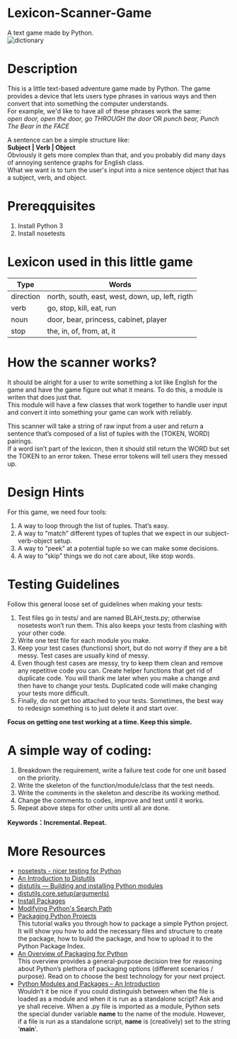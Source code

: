 # Lexicon-Scanner-Game
 A text game made by Python.  
 ![dictionary](/img/dictionary.jpg)


# Description
 This is a little text-based adventure game made by Python. 
 The game provides a device that lets users type phrases in various ways and then convert that into something the computer understands.  
 For example, we'd like to have all of these phrases work the same:  
 *open door, open the door, go THROUGH the door* OR *punch bear, Punch The Bear in the FACE*

 A sentence can be a simple structure like:  
 **Subject | Verb | Object**  
 Obviously it gets more complex than that, and you probably did many days of annoying sentence graphs for English class.  
 What we want is to turn the user's input into a nice sentence object that has a subject, verb, and object.


# Prereqquisites
1. Install Python 3
2. Install nosetests


# Lexicon used in this little game
| <center>Type</center> |  <center>Words</center> |
| ---          | ---    |
| direction    |  north, south, east, west, down, up, left, rigth |
| verb         |  go, stop, kill, eat, run |
| noun         |  door, bear, princess, cabinet, player |
| stop         |  the, in, of, from, at, it|


# How the scanner works?
It should be alright for a user to write something a lot like English for the game and have the game figure out what it means. To do this, a module is writen that does just that.  
This module will have a few classes that work together to handle user input and convert it into something your game can work with reliably. 

This scanner will take a string of raw input from a user and return a sentence that’s composed of a list of tuples with the (TOKEN, WORD) pairings.  
If a word isn’t part of the lexicon, then it should still return the WORD but set the TOKEN to an error token. These error tokens will tell users they messed up.  


# Design Hints
For this game, we need four tools:
1. A way to loop through the list of tuples. That’s easy.
2. A way to “match” different types of tuples that we expect in our subject-verb-object setup.
3. A way to “peek” at a potential tuple so we can make some decisions.
4. A way to “skip” things we do not care about, like stop words.


# Testing Guidelines
Follow this general loose set of guidelines when making your tests:
1. Test files go in tests/ and are named BLAH_tests.py; otherwise nosetests won’t run them. This also keeps your tests from clashing with your other code.
2. Write one test file for each module you make.
3. Keep your test cases (functions) short, but do not worry if they are a bit messy. Test cases are usually kind of messy.
4. Even though test cases are messy, try to keep them clean and remove any repetitive code you can. Create helper functions that get rid of duplicate code. 
You will thank me later when you make a change and then have to change your tests. Duplicated code will make changing your tests more difficult.
5. Finally, do not get too attached to your tests. Sometimes, the best way to redesign something is to just delete it and start over.

**Focus on getting one test working at a time. Keep this simple.**


# A simple way of coding: 
1. Breakdown the requirement, write a failure test code for one unit based on the priority.
2. Write the skeleton of the function/module/class that the test needs.
3. Write the comments in the skeleton and describe its working method.
4. Change the comments to codes, improve and test until it works.
5. Repeat above steps for other units until all are done.

**Keywords：Incremental. Repeat.**


# More Resources
-   [nosetests - nicer testing for Python](https://nose.readthedocs.io/en/latest/man.html)
-   [An Introduction to Distutils](https://docs.python.org/3/distutils/introduction.html?highlight=script#an-introduction-to-distutils)
-   [distutils — Building and installing Python modules](https://docs.python.org/3/library/distutils.html)
-   [distutils.core.setup(arguments)](https://docs.python.org/3/distutils/apiref.html?highlight=script#distutils.core.setup)
-   [Install Packages](https://packaging.python.org/tutorials/installing-packages/#upgrading-packages)
-   [Modifying Python's Search Path](https://docs.python.org/3/install/#modifying-python-s-search-path)
-   [Packaging Python Projects](https://packaging.python.org/tutorials/packaging-projects/)  
This tutorial walks you through how to package a simple Python project. 
It will show you how to add the necessary files and structure to create the package, how to build the package, and how to upload it to the Python Package Index.
-   [An Overview of Packaging for Python](https://packaging.python.org/overview/#bringing-your-own-python-executable)  
This overview provides a general-purpose decision tree for reasoning about Python’s plethora of packaging options (different scenarios / purpose).
Read on to choose the best technology for your next project.
-   [Python Modules and Packages – An Introduction](https://realpython.com/python-modules-packages/)  
Wouldn’t it be nice if you could distinguish between when the file is loaded as a module and when it is run as a standalone script?
Ask and ye shall receive. When a .py file is imported as a module, Python sets the special dunder variable __name__ to the name of the module.
However, if a file is run as a standalone script, __name__ is (creatively) set to the string '__main__'.
